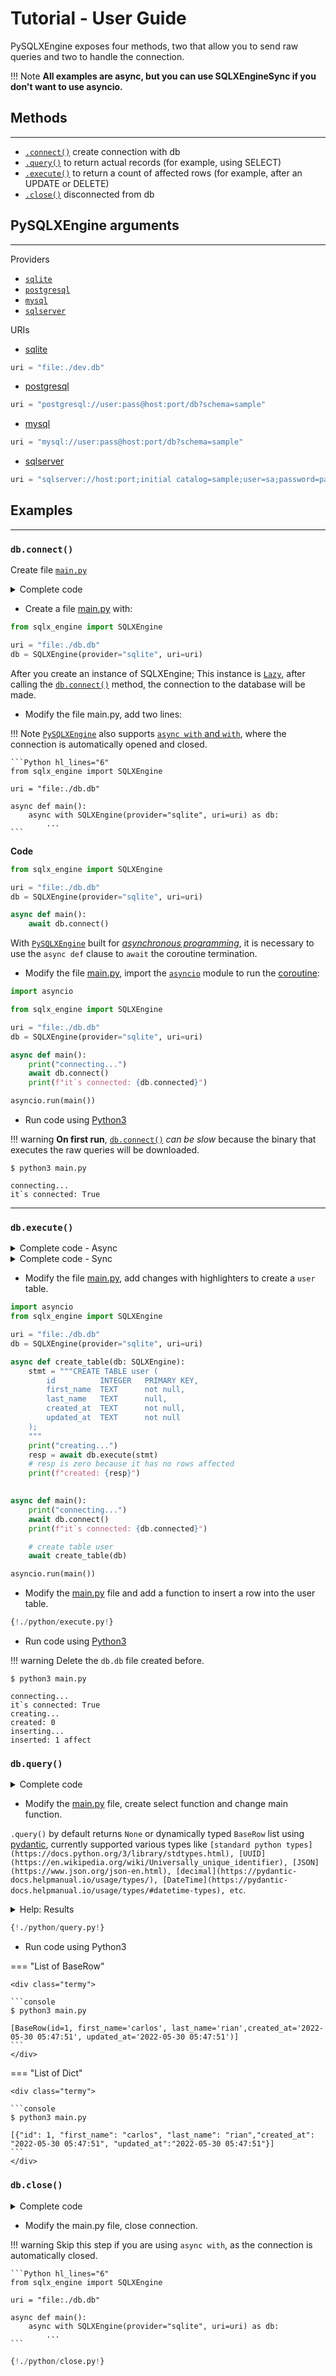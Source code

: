 # Tutorial - User Guide

PySQLXEngine exposes four methods, two that allow you to send raw queries and two to handle the connection.

!!! Note
    **All examples are async, but you can use SQLXEngineSync if you don't want to use asyncio.**

## Methods
---

* [`.connect()`](https://carlos-rian.github.io/pysqlx-engine/tutorial/#dbconnect) create connection with db
* [`.query()`](https://carlos-rian.github.io/pysqlx-engine/tutorial/#dbquery) to return actual records (for example, using SELECT)
* [`.execute()`](https://carlos-rian.github.io/pysqlx-engine/tutorial/#dbexecute) to return a count of affected rows (for example, after an UPDATE or DELETE)
* [`.close()`](https://carlos-rian.github.io/pysqlx-engine/tutorial/#dbclose) disconnected from db

## PySQLXEngine arguments

---

Providers

* [`sqlite`](https://www.sqlite.org/index.html)
* [`postgresql`](https://www.postgresql.org/)
* [`mysql`](https://www.mysql.com/)
* [`sqlserver`](https://www.microsoft.com/sql-server)

URIs

* [sqlite](https://www.sqlite.org/index.html)

```Python 
uri = "file:./dev.db"
```

* [postgresql](https://www.postgresql.org/)

```Python 
uri = "postgresql://user:pass@host:port/db?schema=sample"
```

* [mysql](https://www.mysql.com/)

```Python 
uri = "mysql://user:pass@host:port/db?schema=sample"
```

* [sqlserver](https://www.microsoft.com/sql-server)

```Python 
uri = "sqlserver://host:port;initial catalog=sample;user=sa;password=pass;"
```


## Examples
---

### **`db.connect()`**

Create file [`main.py`](./python/connect.py)

<details markdown="1">
<summary>Complete code</summary>

```Python
{!./python/connect.py!}
```
</details>

* Create a file [main.py](./python/connect.py) with:

```Python
from sqlx_engine import SQLXEngine

uri = "file:./db.db"
db = SQLXEngine(provider="sqlite", uri=uri)
```

After you create an instance of SQLXEngine; This instance is [`Lazy`](https://www.oreilly.com/library/view/python-cookbook/0596001673/ch08s12.html), after calling the [`db.connect()`](https://carlos-rian.github.io/pysqlx-engine/tutorial/#dbconnect) method, the connection to the database will be made.


* Modify the file main.py, add two lines:

!!! Note
    [`PySQLXEngine`](https://pypi.org/project/pysqlx-engine/) also supports [`async with` and `with`](https://docs.python.org/pt-br/3/whatsnew/3.5.html?highlight=async%20with#whatsnew-pep-492), where the connection is automatically opened and closed.

    ```Python hl_lines="6"
    from sqlx_engine import SQLXEngine

    uri = "file:./db.db"

    async def main():
        async with SQLXEngine(provider="sqlite", uri=uri) as db:
            ...
    ```

**Code**

```Python hl_lines="6-7"
from sqlx_engine import SQLXEngine

uri = "file:./db.db"
db = SQLXEngine(provider="sqlite", uri=uri)

async def main():
    await db.connect()

```


With [`PySQLXEngine`](https://pypi.org/project/pysqlx-engine/) built for [*asynchronous programming*](https://docs.python.org/3/library/asyncio.html), it is necessary to use the `async def` clause to `await` the coroutine termination.


* Modify the file [main.py](./python/connect.py), import the [`asyncio`](https://docs.python.org/3/library/asyncio.html) module to run the [coroutine](https://en.wikipedia.org/wiki/Coroutine):

```Python hl_lines="2 10 12 14"
import asyncio

from sqlx_engine import SQLXEngine

uri = "file:./db.db"
db = SQLXEngine(provider="sqlite", uri=uri)

async def main():
    print("connecting...")
    await db.connect()
    print(f"it`s connected: {db.connected}")

asyncio.run(main())
```

* Run code using [Python3](https://www.python.org/)

!!! warning
    **On first run**, [`db.connect()`](./python/connect.py) *can be slow* because the binary that executes the raw queries will be downloaded.

<div class="termy">

```console
$ python3 main.py

connecting...
it`s connected: True
```
</div>


---

### **`db.execute()`**

<details markdown="1">
<summary>Complete code - Async</summary>

```Python
{!./python/aexecute.py!}
```
</details>

<details markdown="1">
<summary>Complete code - Sync</summary>

```Python
{!./python/execute.py!}
```
</details>

* Modify the file [main.py](./python/execute.py), add changes with highlighters to create a `user` table.

```Python hl_lines="7-19 28"
import asyncio
from sqlx_engine import SQLXEngine

uri = "file:./db.db"
db = SQLXEngine(provider="sqlite", uri=uri)

async def create_table(db: SQLXEngine):
    stmt = """CREATE TABLE user (
        id          INTEGER   PRIMARY KEY,
        first_name  TEXT      not null,
        last_name   TEXT      null,
        created_at  TEXT      not null,
        updated_at  TEXT      not null
    );
    """
    print("creating...")
    resp = await db.execute(stmt)
    # resp is zero because it has no rows affected
    print(f"created: {resp}")
    

async def main():
    print("connecting...")
    await db.connect()
    print(f"it`s connected: {db.connected}")

    # create table user
    await create_table(db)

asyncio.run(main())
```

* Modify the [main.py](./python/execute.py) file and add a function to insert a row into the user table.

```Python hl_lines="21-37 45"
{!./python/execute.py!}
```

* Run code using [Python3](https://www.python.org/)

!!! warning
    Delete the `db.db` file created before.

<div class="termy">

```console
$ python3 main.py

connecting...
it`s connected: True
creating...
created: 0
inserting...
inserted: 1 affect
```
</div>


### **`db.query()`**

<details markdown="1">
<summary>Complete code</summary>

```Python
{!./python/query.py!}
```
</details>

* Modify the [main.py](./python/query.py) file, create select function and change main function.

`.query()` by default returns `None` or dynamically typed `BaseRow` list using [pydantic](https://pydantic-docs.helpmanual.io/), currently supported various types like `[standard python types](https://docs.python.org/3/library/stdtypes.html), [UUID](https://en.wikipedia.org/wiki/Universally_unique_identifier), [JSON](https://www.json.org/json-en.html), [decimal](https://pydantic-docs.helpmanual.io/usage/types/), [DateTime](https://pydantic-docs.helpmanual.io/usage/types/#datetime-types), etc`.

<details markdown="1">
<summary>Help: Results</summary>

You might also want the result to come as a standard list of dict with python's scalar types.


=== "List of BaseRow"

    ```Python
    await db.query(query=query)
    ```

=== "List of Dict"

    ```Python
    await db.query(query=query, as_base_row=False)
    ```
</details>

```Python  hl_lines="8-11 14-16"
{!./python/query.py!}
```

* Run code using Python3

=== "List of BaseRow"

    <div class="termy">

    ```console
    $ python3 main.py

    [BaseRow(id=1, first_name='carlos', last_name='rian',created_at='2022-05-30 05:47:51', updated_at='2022-05-30 05:47:51')]
    ```
    </div>

=== "List of Dict"

    <div class="termy">

    ```console
    $ python3 main.py

    [{"id": 1, "first_name": "carlos", "last_name": "rian","created_at": "2022-05-30 05:47:51", "updated_at":"2022-05-30 05:47:51"}]
    ```
    </div>


### **`db.close()`**

<details markdown="1">
<summary>Complete code</summary>

```Python
{!./python/close.py!}
```
</details>

* Modify the main.py file, close connection.

!!! warning
    Skip this step if you are using `async with`, as the connection is automatically closed.

    ```Python hl_lines="6"
    from sqlx_engine import SQLXEngine

    uri = "file:./db.db"

    async def main():
        async with SQLXEngine(provider="sqlite", uri=uri) as db:
            ...
    ```

```Python hl_lines="17"
{!./python/close.py!}
```